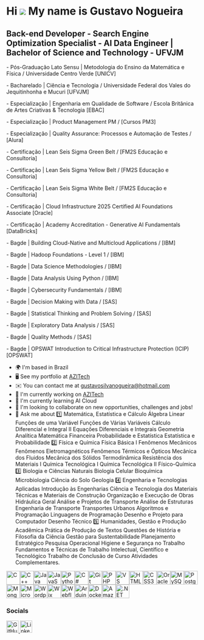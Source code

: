 Hi ![](https://user-images.githubusercontent.com/18350557/176309783-0785949b-9127-417c-8b55-ab5a4333674e.gif) My name is Gustavo Nogueira
=========================================================================================================================================

Back-end Developer - Search Engine Optimization Specialist - AI Data Engineer | Bachelor of Science and Technology - UFVJM
-------------------------------------------------------------------------------------------------------

\- Pós-Graduação Lato Sensu | Metodologia do Ensino da Matemática e Física / Universidade Centro Verde \[UNICV\]

\- Bacharelado | Ciência e Tecnologia / Universidade Federal dos Vales do Jequitinhonha e Mucuri \[UFVJM\]

\- Especialização | Engenharia em Qualidade de Software / Escola Britânica de Artes Criativas & Tecnologia \[EBAC\]

\- Especialização | Product Management PM / \[Cursos PM3\]

\- Especialização | Quality Assurance: Processos e Automação de Testes / \[Alura\]

\- Certificação | Lean Seis Sigma Green Belt / \[FM2S Educação e Consultoria\]

\- Certificação | Lean Seis Sigma Yellow Belt / \[FM2S Educação e Consultoria\]

\- Certificação | Lean Seis Sigma White Belt / \[FM2S Educação e Consultoria\]

\- Certificação | Cloud Infrastructure 2025 Certified AI Foundations Associate \[Oracle\]

\- Certificação | Academy Accreditation - Generative AI Fundamentals \[DataBricks\]

\- Bagde | Building Cloud-Native and Multicloud Applications / \[IBM\]

\- Bagde | Hadoop Foundations - Level 1 / \[IBM\]

\- Bagde | Data Science Methodologies / \[IBM\]

\- Bagde | Data Analysis Using Python / \[IBM\]

\- Bagde | Cybersecurity Fundamentals / \[IBM\]

\- Bagde | Decision Making with Data / \[SAS\]

\- Bagde | Statistical Thinking and Problem Solving / \[SAS\]

\- Bagde | Exploratory Data Analysis / \[SAS\]

\- Bagde | Quality Methods / \[SAS\]

\- Bagde | OPSWAT Introduction to Critical Infrastructure Protection (ICIP) \[OPSWAT\]

* 🌍  I'm based in Brazil
* 🖥️  See my portfolio at [AZITech](http://www.azitech.com.br)
* ✉️  You can contact me at [gustavosilvanogueira@hotmail.com](mailto:gustavosilvanogueira@hotmail.com)
* 🚀  I'm currently working on [AZITech](http://www.azitech.com.br)
* 🧠  I'm currently learning AI Cloud
* 👥  I'm looking to collaborate on new opportunities, challenges and jobs!
* 💬  Ask me about 1️⃣ Matemática, Estatística e Cálculo Álgebra Linear Funções de uma Variável Funções de Várias Variáveis Cálculo Diferencial e Integral II Equações Diferenciais e Integrais Geometria Analítica Matemática Financeira Probabilidade e Estatística Estatística e Probabilidade 2️⃣ Física e Química Física Básica I Fenômenos Mecânicos Fenômenos Eletromagnéticos Fenômenos Térmicos e Ópticos Mecânica dos Fluidos Mecânica dos Sólidos Termodinâmica Resistência dos Materiais I Química Tecnológica I Química Tecnológica II Físico-Química 3️⃣ Biologia e Ciências Naturais Biologia Celular Bioquímica Microbiologia Ciência do Solo Geologia 4️⃣ Engenharia e Tecnologias Aplicadas Introdução às Engenharias Ciência e Tecnologia dos Materiais Técnicas e Materiais de Construção Organização e Execução de Obras Hidráulica Geral Análise e Projetos de Transporte Análise de Estruturas Engenharia de Transporte Transportes Urbanos Algoritmos e Programação Linguagens de Programação Desenho e Projeto para Computador Desenho Técnico 5️⃣ Humanidades, Gestão e Produção Acadêmica Prática de Produção de Textos Questões de História e Filosofia da Ciência Gestão para Sustentabilidade Planejamento Estratégico Pesquisa Operacional Higiene e Segurança no Trabalho Fundamentos e Técnicas de Trabalho Intelectual, Científico e Tecnológico Trabalho de Conclusão de Curso Atividades Complementares.

<p align="left">
<a href="https://docs.microsoft.com/en-us/cpp/?view=msvc-170" target="_blank" rel="noreferrer"><img src="https://raw.githubusercontent.com/danielcranney/readme-generator/main/public/icons/skills/c-colored.svg" alt="C" title="C" width="36" height="36" /></a><a href="https://docs.microsoft.com/en-us/cpp/?view=msvc-170" target="_blank" rel="noreferrer"><img src="https://raw.githubusercontent.com/danielcranney/readme-generator/main/public/icons/skills/cplusplus-colored.svg" alt="C++" title="C++" width="36" height="36" /></a><a href="https://www.oracle.com/java/" target="_blank" rel="noreferrer"><img src="https://raw.githubusercontent.com/danielcranney/readme-generator/main/public/icons/skills/java-colored.svg" alt="Java" title="Java" width="36" height="36" /></a><a href="https://developer.mozilla.org/en-US/docs/Web/JavaScript" target="_blank" rel="noreferrer"><img src="https://raw.githubusercontent.com/danielcranney/readme-generator/main/public/icons/skills/javascript-colored.svg" alt="JavaScript" title="JavaScript" width="36" height="36" /></a><a href="https://www.python.org/" target="_blank" rel="noreferrer"><img src="https://raw.githubusercontent.com/danielcranney/readme-generator/main/public/icons/skills/python-colored.svg" alt="Python" title="Python" width="36" height="36" /></a><a href="https://docs.microsoft.com/en-us/dotnet/csharp/" target="_blank" rel="noreferrer"><img src="https://raw.githubusercontent.com/danielcranney/readme-generator/main/public/icons/skills/csharp-colored.svg" alt="C#" title="C#" width="36" height="36" /></a><a href="https://git-scm.com/" target="_blank" rel="noreferrer"><img src="https://raw.githubusercontent.com/danielcranney/readme-generator/main/public/icons/skills/git-colored.svg" alt="Git" title="Git" width="36" height="36" /></a><a href="https://www.php.net/" target="_blank" rel="noreferrer"><img src="https://raw.githubusercontent.com/danielcranney/readme-generator/main/public/icons/skills/php-colored.svg" alt="PHP" title="PHP" width="36" height="36" /></a><a href="https://code.visualstudio.com/" target="_blank" rel="noreferrer"><img src="https://raw.githubusercontent.com/danielcranney/readme-generator/main/public/icons/skills/visualstudiocode-colored.svg" alt="VS Code" title="VS Code" width="36" height="36" /></a><a href="https://developer.mozilla.org/en-US/docs/Glossary/HTML5" target="_blank" rel="noreferrer"><img src="https://raw.githubusercontent.com/danielcranney/readme-generator/main/public/icons/skills/html5-colored.svg" alt="HTML5" title="HTML5" width="36" height="36" /></a><a href="https://www.w3.org/TR/CSS/#css" target="_blank" rel="noreferrer"><img src="https://raw.githubusercontent.com/danielcranney/readme-generator/main/public/icons/skills/css3-colored.svg" alt="CSS3" title="CSS3" width="36" height="36" /></a><a href="https://www.oracle.com/uk/index.html" target="_blank" rel="noreferrer"><img src="https://raw.githubusercontent.com/danielcranney/readme-generator/main/public/icons/skills/oracle-colored.svg" alt="Oracle" title="Oracle" width="36" height="36" /></a><a href="https://www.mysql.com/" target="_blank" rel="noreferrer"><img src="https://raw.githubusercontent.com/danielcranney/readme-generator/main/public/icons/skills/mysql-colored.svg" alt="MySQL" title="MySQL" width="36" height="36" /></a><a href="https://www.postgresql.org/" target="_blank" rel="noreferrer"><img src="https://raw.githubusercontent.com/danielcranney/readme-generator/main/public/icons/skills/postgresql-colored.svg" alt="PostgreSQL" title="PostgreSQL" width="36" height="36" /></a><a href="https://www.mongodb.com/" target="_blank" rel="noreferrer"><img src="https://raw.githubusercontent.com/danielcranney/readme-generator/main/public/icons/skills/mongodb-colored.svg" alt="MongoDB" title="MongoDB" width="36" height="36" /></a><a href="https://portal.azure.com/" target="_blank" rel="noreferrer"><img src="https://raw.githubusercontent.com/danielcranney/readme-generator/main/public/icons/skills/azure-colored.svg" alt="Microsoft Azure" title="Microsoft Azure" width="36" height="36" /></a><a href="https://wordpress.com" target="_blank" rel="noreferrer"><img src="https://raw.githubusercontent.com/danielcranney/readme-generator/main/public/icons/skills/wordpress-colored.svg" alt="Wordpress" title="Wordpress" width="36" height="36" /></a><a href="https://wix.com" target="_blank" rel="noreferrer"><img src="https://raw.githubusercontent.com/danielcranney/readme-generator/main/public/icons/skills/wix-colored.svg" alt="Wix" title="Wix" width="36" height="36" /></a><a href="https://webflow.com/" target="_blank" rel="noreferrer"><img src="https://raw.githubusercontent.com/danielcranney/readme-generator/main/public/icons/skills/webflow-colored.svg" alt="Webflow" title="Webflow" width="36" height="36" /></a><a href="https://store.arduino.cc/?gclid=Cj0KCQjw2eilBhCCARIsAG0Pf8uueBifykWcsSS4LPESeGQfxGVKJYnzV7bz471XfknQJy_1VINVWM8aAkLtEALw_wcB" target="_blank" rel="noreferrer"><img src="https://raw.githubusercontent.com/danielcranney/readme-generator/main/public/icons/skills/arduino-colored.svg" alt="Arduino" title="Arduino" width="36" height="36" /></a><a href="https://www.docker.com/" target="_blank" rel="noreferrer"><img src="https://raw.githubusercontent.com/danielcranney/readme-generator/main/public/icons/skills/docker-colored.svg" alt="Docker" title="Docker" width="36" height="36" /></a><a href="https://aws.amazon.com" target="_blank" rel="noreferrer"><img src="https://raw.githubusercontent.com/danielcranney/readme-generator/main/public/icons/skills/aws-colored-dark.svg" alt="Amazon Web Services" title="Amazon Web Services" width="36" height="36" /></a><a href="https://dotnet.microsoft.com/en-us/" target="_blank" rel="noreferrer"><img src="https://raw.githubusercontent.com/danielcranney/readme-generator/main/public/icons/skills/dot-net-colored.svg" alt=".NET" title=".NET" width="36" height="36" /></a>
</p>

### Socials

<p align="left"> <a href="https://www.github.com/Gussnogue" target="_blank" rel="noreferrer"> <picture> <source media="(prefers-color-scheme: dark)" srcset="https://raw.githubusercontent.com/danielcranney/readme-generator/main/public/icons/socials/github-dark.svg" /> <source media="(prefers-color-scheme: light)" srcset="https://raw.githubusercontent.com/danielcranney/readme-generator/main/public/icons/socials/github.svg" /> <img src="https://raw.githubusercontent.com/danielcranney/readme-generator/main/public/icons/socials/github.svg" width="32" height="32" alt="GitHub" title="GitHub" /> </picture> </a> <a href="https://www.linkedin.com/in/https://www.linkedin.com/in/gustavo-silva-nogueira-6077401b9" target="_blank" rel="noreferrer"> <picture> <source media="(prefers-color-scheme: dark)" srcset="https://raw.githubusercontent.com/danielcranney/readme-generator/main/public/icons/socials/linkedin-dark.svg" /> <source media="(prefers-color-scheme: light)" srcset="https://raw.githubusercontent.com/danielcranney/readme-generator/main/public/icons/socials/linkedin.svg" /> <img src="https://raw.githubusercontent.com/danielcranney/readme-generator/main/public/icons/socials/linkedin.svg" width="32" height="32" alt="LinkedIn" title="LinkedIn" /> </picture> </a></p>
